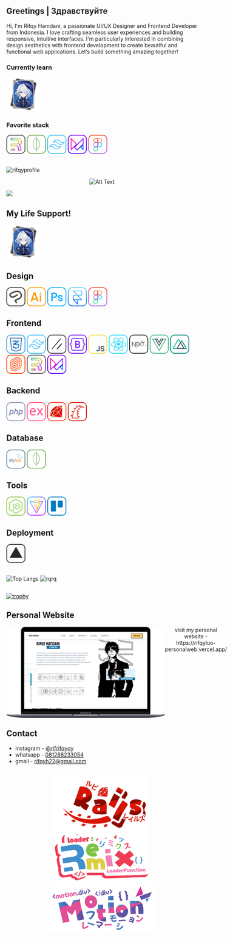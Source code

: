 ## Greetings | Здравствуйте
Hi, I'm Rifqy Hamdani, a passionate UI/UX Designer and Frontend Developer from Indonesia. I love crafting seamless user experiences and building responsive, intuitive interfaces. I'm particularly interested in combining design aesthetics with frontend development to create beautiful and functional web applications. Let’s build something amazing together!

### Currently learn
<div>
  <img src ="./furina_item.png" style=" height: 90px; "/>
</div>

### Favorite stack
<div>
  <img src ="./sketch/remixjs.png" style=" height: 50px; "/>
  <img src ="./sketch/mongodb.svg" style=" height: 50px; "/>
  <img src ="./sketch/tailwind.svg" style=" height: 50px; "/>
  <img src ="./sketch/framermotion.svg" style=" height: 50px; "/>
  <img src ="./sketch/figma.svg" style=" height: 50px; "/>
</div>

##
<img align="center" src="https://komarev.com/ghpvc/?username=rifrifqyqy&label=Profile%20views&color=0e75b6&style=for-the-badge" alt="rifqyprofile" />

<p align="center">
  <img src="https://i.ytimg.com/vi/BVgJOYQcKDY/hq720.jpg?sqp=-oaymwEhCK4FEIIDSFryq4qpAxMIARUAAAAAGAElAADIQj0AgKJD&rs=AOn4CLB94gnYQM2IIpxJSxovV3RlTiZ-fg" alt="Alt Text" style="height:240px" />
</p>
<img src="https://storage.kodeteks.com/line.gif">

## My Life Support!

<div style="">
<img src ="./furina_item.png" style=" height: 90px; "/>
</div>

## Design
<div>
  <img src ="./sketch/csp.svg" style=" height: 50px; "/>
  <img src ="./sketch/illustrator.svg" style=" height: 50px; "/>
  <img src ="./sketch/photoshop.svg" style=" height: 50px; "/>
  <img src ="./sketch/framer.svg" style=" height: 50px; "/>
  <img src ="./sketch/figma.svg" style=" height: 50px; "/>
</div>

## Frontend
<div>
  <img src ="./sketch/css.svg" style=" height: 50px; "/>
  <img src ="./sketch/tailwind.svg" style=" height: 50px; "/>
  <img src ="./sketch/shadcn.svg" style=" height: 50px; "/>
  <img src ="./sketch/bootstrap.svg" style=" height: 50px; "/>
  <img src ="./sketch/js.svg" style=" height: 50px; "/>
  <img src ="./sketch/react.svg" style=" height: 50px; "/>
  <img src ="./sketch/next.svg" style=" height: 50px; "/>
  <img src ="./sketch/vue.svg" style=" height: 50px; "/>
  <img src ="./sketch/nuxt.svg" style=" height: 50px; "/>
  <img src ="./sketch/svelte.svg" style=" height: 50px; "/>
  <img src ="./sketch/remixjs.png" style=" height: 50px; "/>
  <img src ="./sketch/framermotion.svg" style=" height: 50px; "/>
</div>

## Backend
<div>
  <img src ="./sketch/php.svg" style=" height: 50px; "/>
  <img src ="./sketch/express.svg" style=" height: 50px; "/>
  <img src ="./sketch/ruby.svg" style=" height: 50px; "/>
  <img src ="./sketch/rails.svg" style=" height: 50px; "/>
</div>

## Database
<div>
  <img src ="./sketch/sql.svg" style=" height: 50px; "/>
  <img src ="./sketch/mongodb.svg" style=" height: 50px; "/>
</div>

## Tools
<div>
  <img src ="./sketch/nodejs.svg" style=" height: 50px; "/>
  <img src ="./sketch/vitejs.png" style=" height: 50px; "/>
  <img src ="./sketch/trello.svg" style=" height: 50px; "/>
</div>

## Deployment
<div>
  <img src ="./sketch/vercel.png" style=" height: 50px; "/>
</div>

##
<p align="left" style="width: 100%;">
  <img src="https://github-readme-stats.vercel.app/api/top-langs/?username=rifrifqyqy&layout=compact&langs_count=10&theme=gruvbox&hide_border=true&size_weight=0.5&count_weight=0.4&hide=yacc,makefile,ragel,c,cplusplus,hack,cmake,cpp,dart,c++,cp" alt="Top Langs" style="height: 200px"  />
  <img src="https://github-readme-streak-stats.herokuapp.com/?user=rifrifqyqy&theme=gruvbox&hide_border=true" alt="rqrq" style="height: 200px" />  
</p>

##
<p align="left">
  
  [![trophy](https://github-profile-trophy.vercel.app/?username=rifrifqyqy&rank=-C,-?&theme=gruvbox&no-frame=true)](https://github.com/ryo-ma/github-profile-trophy)
</p>


 
##  Personal Website
<div align="center" display="flex" style="display:flex">
  <img src="./mockup.png" style="height:240px; width: min-content "/>
  <div align="center">
  visit my personal website
  - https://rifqyluo-personalweb.vercel.app/
  </div>
</div>



## Contact
- instagram - [@rifrifqyqy](https://www.instagram.com/rifrifqyqy/)
- whatsapp - [081288233054](https://api.whatsapp.com/send?phone=6281288233054)
- gmail - rifqyh22@gmail.com

## 

<p align="center" style="width: 100%;">
  <img src="./sketch/railskawai.png" style=" height: 150px"/>
  <img src="./sketch/remixrunkawai2.svg" style=" height: 130px"/>
  <img src="./sketch/framermotionkawai.svg" style=" height: 130px"/>
</p>


<!-- Proudly created with GPRM ( https://gprm.itsvg.in ) -->
